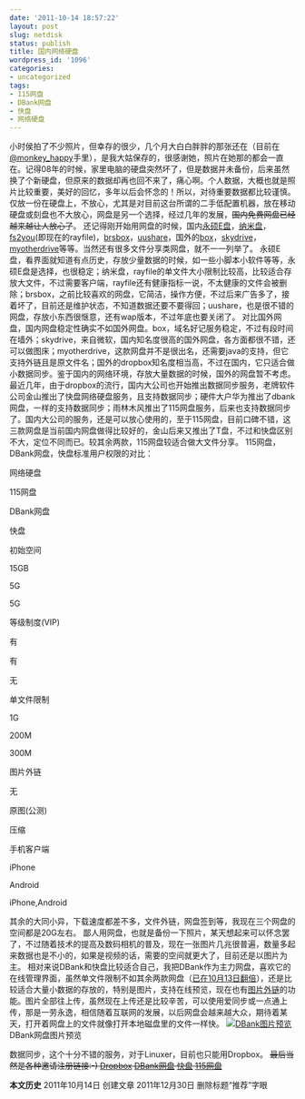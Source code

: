```yaml
---
date: '2011-10-14 18:57:22'
layout: post
slug: netdisk
status: publish
title: 国内网络硬盘
wordpress_id: '1096'
categories:
- uncategorized
tags:
- 115网盘
- DBank网盘
- 快盘
- 网络硬盘
---
```


小时侯拍了不少照片，但幸存的很少，几个月大白白胖胖的那张还在（目前在[@monkey_happy](http://weibo.com/1829434337)手里），是我大姑保存的，很感谢她，照片在她那的都会一直在。记得08年的时候，家里电脑的硬盘突然坏了，但是数据并未备份，后来虽然换了个新硬盘，但原来的数据却再也回不来了，痛心啊。个人数据，大概也就是照片比较重要，美好的回忆，多年以后会怀念的！所以，对待重要数据都比较谨慎。仅放一份在硬盘上，不放心，尤其是对目前这台所谓的二手低配置机器，放在移动硬盘或刻盘也不大放心，网盘是另一个选择，经过几年的发展，<del>国内免费网盘已经越来越让人放心了</del>。
还记得刚开始用网盘的时候，国内[永硕E盘](http://www.ys168.com/)，[纳米盘](http://www.namipan.com/)，[fs2you](http://www.rayfile.com/zh-cn/)(即现在的rayfile)，[brsbox](http://www.brsbox.com/)，[uushare](http://www.uudisc.com/)，国外的[box](http://box.net/)，[skydrive](http://skydrive.live.com/)，[myotherdrive](http://www.myotherdrive.com/)等等。当然还有很多文件分享类网盘，就不一一列举了。
永硕E盘，看界面就知道有点历史，存放少量数据的时候，如一些小脚本小软件等等，永硕E盘是选择，也很稳定；纳米盘，rayfile的单文件大小限制比较高，比较适合存放大文件，不过需要客户端，rayfile还有健康指标一说，不太健康的文件会被删除；brsbox，之前比较喜欢的网盘，它简洁，操作方便，不过后来广告多了，接着坏了，目前还是维护状态，不知道数据还要不要得回；uushare，也是很不错的网盘，存放小东西很惬意，还有wap版本，不过年底也要关闭了。
对比国外网盘，国内网盘稳定性确实不如国外网盘。box，域名好记服务稳定，不过有段时间在墙外；skydrive，来自微软，国内知名度很高的国外网盘，各方面都很不错，还可以做图床；myotherdrive，这款网盘并不是很出名，还需要java的支持，但它支持外链且是原文件名；国外的dropbox知名度相当高，不过在国内，它只适合做小数据同步。鉴于国内的网络环境，存放大量数据的时候，国外的网盘暂不考虑。
最近几年，由于dropbox的流行，国内大公司也开始推出数据同步服务，老牌软件公司金山推出了快盘网络硬盘服务，且支持数据同步；硬件大户华为推出了dbank网盘，一样的支持数据同步；雨林木风推出了115网盘服务，后来也支持数据同步了。国内大公司的服务，还是可以放心使用的，至于115网盘，目前口碑不错，这三款网盘是当前国内网盘做得比较好的，金山后来又推出了T盘，不过和快盘区别不大，定位不同而已。较其余两款，115网盘较适合做大文件分享。
115网盘，DBank网盘，快盘标准用户权限的对比：






  网络硬盘
  
115网盘

  
DBank网盘

  
快盘





  初始空间
  
15GB

  
5G

  
5G





  等级制度(VIP)
  
有

  
有

  
无





  单文件限制
  
1G

  
200M

  
300M





  图片外链
  
无

  
原图(公测)

  
压缩





  手机客户端
  
iPhone

  
Android

  
iPhone,Android




其余的大同小异，下载速度都差不多，文件外链，网盘签到等，我现在三个网盘的空间都是20G左右。
鄙人用网盘，也就是备份一下照片，某天想起来可以怀念罢了，不过随着技术的提高及数码相机的普及，现在一张图片几兆很普遍，数量多起来数据也是不小的，如果是视频的话，需要的空间就更大了，目前还是以图片为主。
相对来说DBank和快盘比较适合自己，我把DBank作为主力网盘，喜欢它的在线管理界面，虽然单文件限制不如其余两款网盘（[已在10月13日翻倍](http://bbs.dbank.com/viewthread.php?tid=44218)），还是比较适合大量小数据的存放的，特别是图片，支持在线预览，现在也有[图片外链](http://bbs.dbank.com/viewthread.php?tid=43637)的功能。图片全部往上传，虽然现在上传还是比较辛苦，可以使用爱同步或一点通上传，那是一劳永逸，相信随着互联网的发展，以后网盘会越来越大众，期待着某天，打开着网盘上的文件就像打开本地磁盘里的文件一样快。
[![DBank图片预览](http://i951.photobucket.com/albums/ad353/Fooleap/Blog/Fooleap/dbank-view.png)](http://i951.photobucket.com/albums/ad353/Fooleap/Blog/Fooleap/dbank-view.png)
DBank网盘图片预览

数据同步，这个十分不错的服务，对于Linuxer，目前也只能用Dropbox。
<del> 最后当然是各种邀请注册链接:-) [Dropbox](http://db.tt/3B0l7iB) [DBank网盘](http://www.dbank.com/inviter/439421) [快盘](http://www.kuaipan.cn/register/?invite=ni0g4k) [115网盘](http://115.com/invite/59b14)</del>

**本文历史**
2011年10月14日  创建文章
2011年12月30日  删除标题“推荐”字眼
